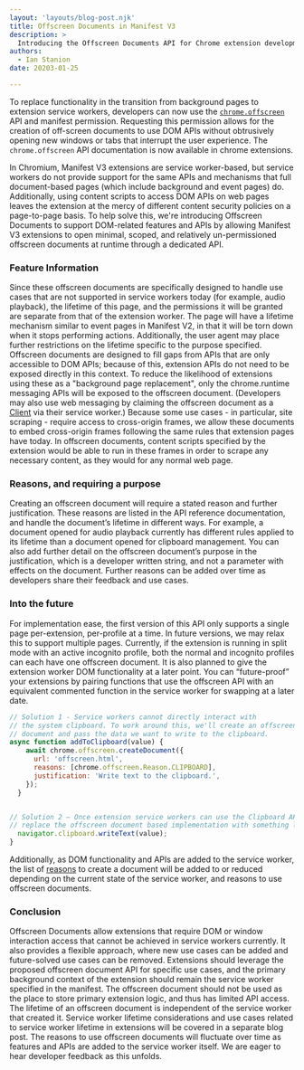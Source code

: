 ```yaml
---
layout: 'layouts/blog-post.njk'
title: Offscreen Documents in Manifest V3
description: >
  Introducing the Offscreen Documents API for Chrome extension development.
authors:
  - Ian Stanion
date: 20203-01-25

---
```


To replace functionality in the transition from background pages to extension service workers, developers can now use the [`chrome.offscreen`](/docs/extensions/reference/offscreen/) API and manifest permission. Requesting this permission allows for the creation of off-screen documents to use DOM APIs without obtrusively opening new windows or tabs that interrupt the user experience. The `chrome.offscreen` API documentation is now available in chrome extensions. 

In Chromium, Manifest V3 extensions are service worker-based, but service workers do not provide support for the same APIs and mechanisms that full document-based pages (which include background and event pages) do. Additionally, using content scripts to access DOM APIs on web pages leaves the extension at the mercy of different content security policies on a page-to-page basis. To help solve this, we're introducing Offscreen Documents to support DOM-related features and APIs by allowing Manifest V3 extensions to open minimal, scoped, and relatively un-permissioned offscreen documents at runtime through a dedicated API. 

### Feature Information
Since these offscreen documents are specifically designed to handle use cases that are not supported in service workers today (for example, audio playback), the lifetime of this page, and the permissions it will be granted are separate from that of the extension worker.
The page will have a lifetime mechanism similar to event pages in Manifest V2, in that it will be torn down when it stops performing actions.  Additionally, the user agent may place further restrictions on the lifetime specific to the purpose specified. 
Offscreen documents are designed to fill gaps from APIs that are only accessible to DOM APIs; because of this, extension APIs do not need to be exposed directly in this context. To reduce the likelihood of extensions using these as a "background page replacement", only the chrome.runtime messaging APIs will be exposed to the offscreen document.  (Developers may also use web messaging by claiming the offscreen document as a [Client](https://developer.mozilla.org/en-US/docs/Web/API/Client) via their service worker.)
Because some use cases - in particular, site scraping - require access to cross-origin frames, we allow these documents to embed cross-origin frames following the same rules that extension pages have today.  In offscreen documents, content scripts specified by the extension would be able to run in these frames in order to scrape any necessary content, as they would for any normal web page. 

### Reasons, and requiring a purpose
Creating an offscreen document will require a stated reason and further justification. These reasons are listed in the API reference documentation, and handle the document’s lifetime in different ways. For example, a document opened for audio playback currently has different rules applied to its lifetime than a document opened for clipboard management. You can also add further detail on the offscreen document’s purpose in the justification, which is a developer written string, and not a parameter with effects on the document. 
Further reasons can be added over time as developers share their feedback and use cases.


### Into the future
For implementation ease, the first version of this API only supports a single page per-extension, per-profile at a time.  In future versions, we may relax this to support multiple pages. Currently, if the extension is running in split mode with an active incognito profile, both the normal and incognito profiles can each have one offscreen document. 
It is also planned to give the extension worker DOM functionality at a later point. You can “future-proof” your extensions by pairing functions that use the offscreen API with an equivalent commented function in the service worker for swapping at a later date. 

```js
// Solution 1 - Service workers cannot directly interact with
// the system clipboard. To work around this, we'll create an offscreen
// document and pass the data we want to write to the clipboard.
async function addToClipboard(value) {
    await chrome.offscreen.createDocument({
      url: 'offscreen.html',
      reasons: [chrome.offscreen.Reason.CLIPBOARD],
      justification: 'Write text to the clipboard.',
    });
  }


// Solution 2 – Once extension service workers can use the Clipboard API,
// replace the offscreen document based implementation with something like this async function addToClipboardV2(value) {
  navigator.clipboard.writeText(value);
}
```
Additionally, as DOM functionality and APIs are added to the service worker, the list of [reasons](/docs/extensions/reference/offscreen/#reasons) to create a document will be added to or reduced depending on the current state of the service worker, and reasons to use offscreen documents. 

### Conclusion
Offscreen Documents allow extensions that require DOM or window interaction access that cannot be achieved in service workers currently. It also provides a flexible approach, where new use cases can be added and future-solved use cases can be removed.
Extensions should leverage the proposed offscreen document API for specific use cases, and the primary background context of the extension should remain the service worker specified in the manifest.  The offscreen document should not be used as the place to store primary extension logic, and thus has limited API access.
The lifetime of an offscreen document is independent of the service worker that created it. Service worker lifetime considerations and use cases related to service worker lifetime in extensions will be covered in a separate blog post.
The reasons to use offscreen documents will fluctuate over time as features and APIs are added to the service worker itself. We are eager to hear developer feedback as this unfolds.

